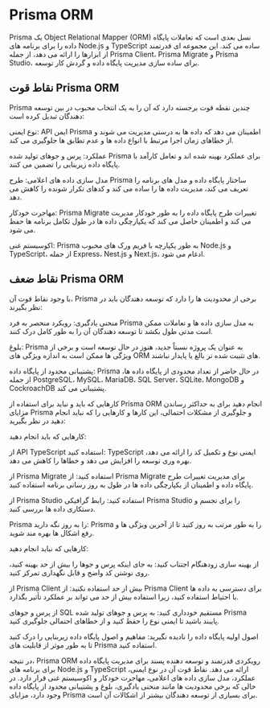 # Prisma ORM

Prisma یک Object Relational Mapper (ORM) نسل بعدی است که تعاملات پایگاه داده را برای برنامه های Node.js و TypeScript ساده می کند. این مجموعه ای قدرتمند از ابزارها را ارائه می دهد، از جمله Prisma Client، Prisma Migrate و Prisma Studio، برای ساده سازی مدیریت پایگاه داده و گردش کار توسعه.

## نقاط قوت Prisma ORM
Prisma چندین نقطه قوت برجسته دارد که آن را به یک انتخاب محبوب در بین توسعه دهندگان تبدیل کرده است:

نوع ایمنی: API ایمن Prisma اطمینان می دهد که داده ها به درستی مدیریت می شوند و از خطاهای زمان اجرا مرتبط با انواع داده ها و عدم تطابق ها جلوگیری می کند.

عملکرد: پرس و جوهای تولید شده Prisma برای عملکرد بهینه شده اند و تعامل کارآمد با پایگاه داده زیربنایی را تضمین می کنند.

مدل سازی داده های اعلامی: طرح Prisma ساختار پایگاه داده و مدل های برنامه را تعریف می کند، مدیریت داده ها را ساده می کند و کدهای تکرار شونده را کاهش می دهد.

مهاجرت خودکار: Prisma Migrate تغییرات طرح پایگاه داده را به طور خودکار مدیریت می کند و اطمینان حاصل می کند که یکپارچگی داده ها در طول تکامل برنامه ها حفظ می شود.

اکوسیستم غنی: Prisma به طور یکپارچه با فریم ورک های محبوب Node.js و TypeScript، از جمله Express، Nest.js و Next.js، ادغام می شود.

## نقاط ضعف Prisma ORM

با وجود نقاط قوت آن، Prisma برخی از محدودیت ها را دارد که توسعه دهندگان باید در نظر بگیرند:

منحنی یادگیری: رویکرد منحصر به فرد Prisma به مدل سازی داده ها و تعاملات ممکن است مدتی طول بکشد تا توسعه دهندگان آن را به طور کامل درک کنند.

بلوغ: Prisma به عنوان یک پروژه نسبتاً جدید، هنوز در حال توسعه است و برخی از ویژگی ها ممکن است به اندازه ویژگی های ORM های تثبیت شده تر بالغ یا پایدار نباشند.

پشتیبانی محدود از پایگاه داده: Prisma در حال حاضر از تعداد محدودی از پایگاه داده ها، از جمله PostgreSQL، MySQL، MariaDB، SQL Server، SQLite، MongoDB و CockroachDB پشتیبانی می کند.

کارهایی که باید و نباید برای استفاده از Prisma ORM انجام دهید
برای به حداکثر رساندن مزایای Prisma و جلوگیری از مشکلات احتمالی، این کارها و کارهایی را که نباید انجام دهید در نظر بگیرید:

کارهایی که باید انجام دهید:

از API TypeScript استفاده کنید: TypeScript ایمنی نوع و تکمیل کد را ارائه می دهد، بهره وری توسعه را افزایش می دهد و خطاها را کاهش می دهد.

از Prisma Migrate استفاده کنید: از Prisma Migrate برای مدیریت تغییرات طرح پایگاه داده و اطمینان از یکپارچگی داده ها در طول به روز رسانی برنامه استفاده کنید.

از Prisma Studio استفاده کنید: رابط گرافیکی Prisma Studio را برای تجسم و دستکاری داده ها بررسی کنید.

Prisma را به روز نگه دارید: Prisma را به طور مرتب به روز کنید تا از آخرین ویژگی ها و رفع اشکال ها بهره مند شوید.

کارهایی که نباید انجام دهید:

از بهینه سازی زودهنگام اجتناب کنید: به جای اینکه پرس و جوها را بیش از حد بهینه کنید، روی نوشتن کد واضح و قابل نگهداری تمرکز کنید.

از Prisma Client بیش از حد استفاده نکنید: از Prisma Client برای دسترسی به داده ها با احتیاط استفاده کنید، زیرا استفاده بیش از حد می تواند بر عملکرد تأثیر بگذارد.

از پرس و جوهای SQL مستقیم خودداری کنید: به پرس و جوهای تولید شده Prisma پایبند باشید تا ایمنی نوع را حفظ کنید و از خطاهای احتمالی جلوگیری کنید.

اصول اولیه پایگاه داده را نادیده نگیرید: مفاهیم و اصول پایگاه داده زیربنایی را درک کنید تا به طور موثر از قابلیت های Prisma استفاده کنید.

در نتیجه، Prisma ORM رویکردی قدرتمند و توسعه دهنده پسند برای مدیریت پایگاه داده برای برنامه های Node.js و TypeScript ارائه می دهد. نقاط قوت آن در نوع ایمنی، عملکرد، مدل سازی داده های اعلامی، مهاجرت خودکار و اکوسیستم غنی قرار دارد. در حالی که برخی محدودیت ها مانند منحنی یادگیری، بلوغ و پشتیبانی محدود از پایگاه داده وجود دارد، مزایای Prisma برای بسیاری از توسعه دهندگان بیشتر از اشکالات آن است.